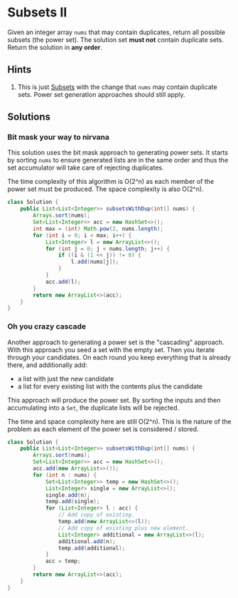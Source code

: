 # Subsets II

Given an integer array `nums` that may contain duplicates, return all possible
subsets (the power set). The solution set **must not** contain duplicate sets.
Return the solution in **any order**.

## Hints

1. This is just [Subsets](../subsets) with the change that `nums` may contain
   duplicate sets. Power set generation approaches should still apply.

## Solutions

### Bit mask your way to nirvana

This solution uses the bit mask approach to generating power sets. It starts
by sorting `nums` to ensure generated lists are in the same order and thus
the set accumulator will take care of rejecting duplicates.

The time complexity of this algorithm is O(2^n) as each member of the power
set must be produced. The space complexity is also O(2^n).

```java
class Solution {
    public List<List<Integer>> subsetsWithDup(int[] nums) {
        Arrays.sort(nums);
        Set<List<Integer>> acc = new HashSet<>();
        int max = (int) Math.pow(2, nums.length);
        for (int i = 0; i < max; i++) {
            List<Integer> l = new ArrayList<>();
            for (int j = 0; j < nums.length; j++) {
                if ((i & (1 << j)) != 0) {
                    l.add(nums[j]);
                }
            }
            acc.add(l);
        }
        return new ArrayList<>(acc);
    }
}
```

### Oh you crazy cascade

Another approach to generating a power set is the "cascading" approach. With
this approach you seed a set with the empty set. Then you iterate through your
candidates. On each round you keep everything that is already there, and
additionally add:

*   a list with just the new candidate
*   a list for every existing list with the contents plus the candidate

This approach will produce the power set. By sorting the inputs and then
accumulating into a `Set`, the duplicate lists will be rejected.

The time and space complexity here are still O(2^n). This is the nature of
the problem as each element of the power set is considered / stored.

```java
class Solution {
    public List<List<Integer>> subsetsWithDup(int[] nums) {
        Arrays.sort(nums);
        Set<List<Integer>> acc = new HashSet<>();
        acc.add(new ArrayList<>());
        for (int n : nums) {
            Set<List<Integer>> temp = new HashSet<>();
            List<Integer> single = new ArrayList<>();
            single.add(n);
            temp.add(single);
            for (List<Integer> l : acc) {
                // Add copy of existing.
                temp.add(new ArrayList<>(l));
                // Add copy of existing plus new element.
                List<Integer> additional = new ArrayList<>(l);
                additional.add(n);
                temp.add(additional);
            }
            acc = temp;
        }
        return new ArrayList<>(acc);
    }
}
```
